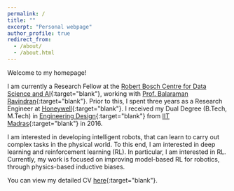 ```yaml
---
permalink: /
title: ""
excerpt: "Personal webpage"
author_profile: true
redirect_from: 
  - /about/
  - /about.html
---
```

Welcome to my homepage!

I am currently a Research Fellow at the [Robert Bosch Centre for Data Science and AI](https://rbcdsai.iitm.ac.in/){:target="blank"}, working with [Prof. Balaraman Ravindran](https://www.cse.iitm.ac.in/~ravi/){:target="blank"}. Prior to this, I spent three years as a Research Engineer at [Honeywell](https://www.honeywell.com){:target="blank"}. I received my Dual Degree (B.Tech, M.Tech) in [Engineering Design](https://ed.iitm.ac.in){:target="blank"} from [IIT Madras](https://www.iitm.ac.in/){:target="blank"} in 2016.

I am interested in developing intelligent robots, that can learn to carry out complex tasks in the physical world. To this end, I am interested in deep learning and reinforcement learning (RL). In particular, I am interested in RL. Currently, my work is focused on improving model-based RL for robotics, through physics-based inductive biases.

You can view my detailed CV [here](https://adi3e08.github.io/files/CV_Adithya_Ramesh.pdf){:target="blank"}.
